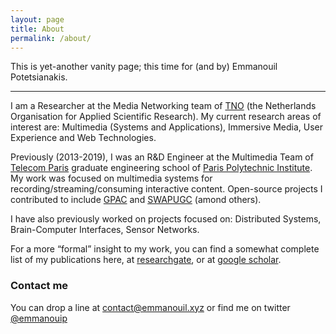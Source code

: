 ```yaml
---
layout: page
title: About
permalink: /about/
---
```


This is yet-another vanity page; this time for (and by) Emmanouil Potetsianakis.

---

I am a Researcher at the Media Networking team of [TNO](tno.nl/en) (the Netherlands Organisation for Applied Scientific Research). My current research areas of interest are: Multimedia (Systems and Applications), Immersive Media, User Experience and Web Technologies.

Previously (2013-2019), I was an R&D Engineer at the Multimedia Team of [Telecom Paris](https://www.telecom-paris.fr/en/home) graduate engineering school of [Paris Polytechnic Institute](https://www.ip-paris.fr/en/). My work was focused on multimedia systems for recording/streaming/consuming interactive content. Open-source projects I contributed to include [GPAC](gpac.io) and [SWAPUGC](https://acmmmsys.github.io/2018-SWAPUGC/) (amond others).

I have also previously worked on projects focused on: Distributed Systems, Brain-Computer Interfaces, Sensor Networks.

For a more “formal” insight to my work, you can find a somewhat complete list of my publications here, at [researchgate](https://www.researchgate.net/profile/Emmanouil_Potetsianakis/publications), or at [google scholar](https://scholar.google.co.uk/citations?user=MfmqI4EAAAAJ).

### Contact me

You can drop a line at [contact@emmanouil.xyz](mailto:contact@emmanouil.xyz)
or find me on twitter [@emmanouip](twitter.com/emmanouip)
